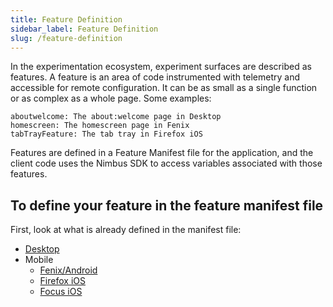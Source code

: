 ```yaml
---
title: Feature Definition
sidebar_label: Feature Definition
slug: /feature-definition
---
```


In the experimentation ecosystem, experiment surfaces are described as features. A feature is an area of code instrumented with telemetry and accessible for remote configuration. It can be as small as a single function or as complex as a whole page. Some examples:

    aboutwelcome: The about:welcome page in Desktop
    homescreen: The homescreen page in Fenix
    tabTrayFeature: The tab tray in Firefox iOS


Features are defined in a Feature Manifest file for the application, and the client code uses the Nimbus SDK to access variables associated with those features.

## To define your feature in the feature manifest file
First, look at what is already defined in the manifest file:
* [Desktop](https://searchfox.org/mozilla-central/source/toolkit/components/nimbus/FeatureManifest.yaml)
* Mobile
    * [Fenix/Android](https://github.com/mozilla-mobile/fenix/blob/main/nimbus.fml.yaml)
    * [Firefox iOS](https://github.com/mozilla-mobile/firefox-ios/blob/main/nimbus.fml.yaml)
    * [Focus iOS](https://github.com/mozilla-mobile/focus-ios/blob/main/nimbus.fml.yaml)

